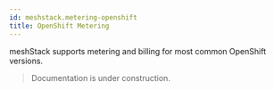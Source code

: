 ```yaml
---
id: meshstack.metering-openshift
title: OpenShift Metering
---
```


meshStack supports metering and billing for most common OpenShift versions.

> Documentation is under construction.
